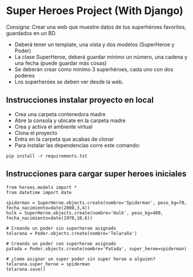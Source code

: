 # Super Heroes Project (With Django)

Consigna: Crear una web que muestre datos de tus superhéroes favoritos, guardados en un BD.

+ Deberá tener un template, una vista y dos modelos (SuperHeroe y Poder)
+ La clase SuperHeroe, deberá guardar mínimo un número, una cadena y una fecha (puede guardar más cosas)
+ Se deberán crear como mínimo 3 superhéroes, cada uno con dos poderes
+ Los superheróes se deben ver desde la web.

## Instrucciones instalar proyecto en local
+ Crea una carpeta contenedora madre
+ Abre la consola y ubicate en la carpeta madre
+ Crea y activa el ambiente virtual
+ Clona el proyecto
+ Entra en la carpeta que acabas de clonar
+ Para instalar las dependencias corre este comando:

```
pip install -r requirements.txt
```

## Instrucciones para cargar super heroes iniciales

```
from heroes.models import *
from datetime import date

spiderman = SuperHeroe.objects.create(nombre='Spiderman', peso_kg=70, fecha_nacimiento=date(2000,3,4))
hulk = SuperHeroe.objects.create(nombre='Hulk', peso_kg=400, fecha_nacimiento=date(1970,10,6))

# Creando un poder sin superheroe asignado
telarana = Poder.objects.create(nombre='Telaraña')

# Creando un poder con superheroe asignado
patada = Poder.objects.create(nombre='Patada', super_heroe=spiderman)

# ¿Como asignar un super poder sin super heroe a alguien?
telarana.super_heroe = spiderman
telarana.save()
```
